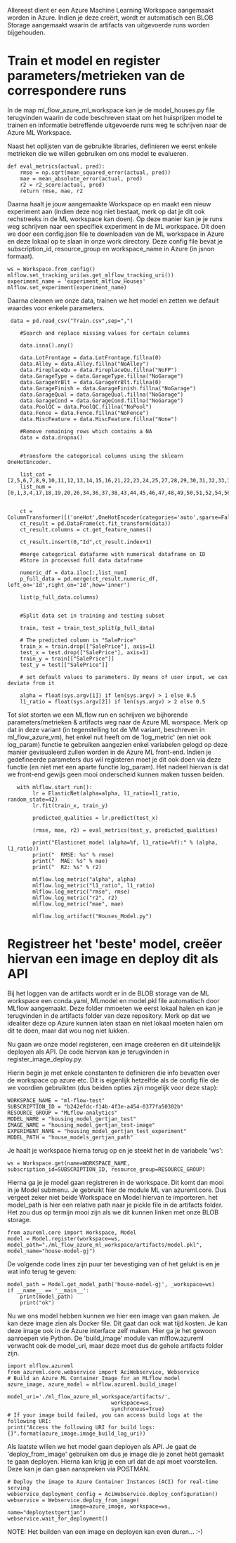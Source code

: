 Allereest dient er een Azure Machine Learning Workspace aangemaakt worden in Azure. Indien je deze creërt, wordt er automatisch een BLOB Storage aangemaakt waarin de artifacts van uitgevoerde runs worden bijgehouden. 

# Train et model en register parameters/metrieken van de correspondere runs

In de map ml_flow_azure_ml_workspace kan je de model_houses.py file terugvinden waarin de code beschreven staat om het huisprijzen model te trainen en informatie betreffende uitgevoerde runs weg te schrijven naar de Azure ML Workspace. 

Naast het oplijsten van de gebruikte libraries, definieren we eerst enkele metrieken die we willen gebruiken om ons model te evalueren.

```
def eval_metrics(actual, pred):
    rmse = np.sqrt(mean_squared_error(actual, pred))
    mae = mean_absolute_error(actual, pred)
    r2 = r2_score(actual, pred)
    return rmse, mae, r2
```

Daarna haalt je jouw aangemaakte Workspace op en maakt een nieuw experiment aan (indien deze nog niet bestaat, merk op dat je dit ook rechstreeks in de ML workspace kan doen). Op deze manier kan je je runs weg schrijven naar een specifiek experiment in de ML workspace. Dit doen we door een config.json file te downloaden van de ML workspace in Azure en deze lokaal op te slaan in onze work directory. Deze config file bevat je subscription_id, resource_group en workspace_name in Azure (in jsnon formaat). 

```
ws = Workspace.from_config()
mlflow.set_tracking_uri(ws.get_mlflow_tracking_uri())
experiment_name = 'experiment_mlflow_Houses'
mlflow.set_experiment(experiment_name)
```
Daarna cleanen we onze data, trainen we het model en zetten we default waardes voor enkele parameters. 

```
 data = pd.read_csv("Train.csv",sep=",")
    
    #Search and replace missing values for certain columns
    
    data.isna().any()
      
    data.LotFrontage = data.LotFrontage.fillna(0)
    data.Alley = data.Alley.fillna("NoAlley")
    data.FireplaceQu = data.FireplaceQu.fillna("NoFP")
    data.GarageType = data.GarageType.fillna("NoGarage")
    data.GarageYrBlt = data.GarageYrBlt.fillna(0)
    data.GarageFinish = data.GarageFinish.fillna("NoGarage")
    data.GarageQual = data.GarageQual.fillna("NoGarage")
    data.GarageCond = data.GarageCond.fillna("NoGarage")
    data.PoolQC = data.PoolQC.fillna("NoPool")
    data.Fence = data.Fence.fillna("NoFence")
    data.MiscFeature = data.MiscFeature.fillna("None")
    
    #Remove remaining rows which contains a NA
    data = data.dropna()
   
                                         
    #transform the categorical columns using the sklearn OneHotEncoder. 
        
    list_cat = [2,5,6,7,8,9,10,11,12,13,14,15,16,21,22,23,24,25,27,28,29,30,31,32,33,35,39,40,41,42,53,55,57,58,60,63,64,65,72,73,74,78,79]
    list_num = [0,1,3,4,17,18,19,20,26,34,36,37,38,43,44,45,46,47,48,49,50,51,52,54,56,59,61,62,66,67,68,69,70,71,75,76,77,80]
    

    ct = ColumnTransformer([('oneHot',OneHotEncoder(categories='auto',sparse=False),list_cat)])
    ct_result = pd.DataFrame(ct.fit_transform(data))
    ct_result.columns = ct.get_feature_names()   
    
    ct_result.insert(0,"Id",ct_result.index+1)
    
    #merge categorical datafarme with numerical dataframe on ID
    #Store in processed full data dataframe
    
    numeric_df = data.iloc[:,list_num]
    p_full_data = pd.merge(ct_result,numeric_df, left_on='Id',right_on='Id',how='inner')
    
    list(p_full_data.columns)
    
    
    #Split data set in training and testing subset
  
    train, test = train_test_split(p_full_data)

    # The predicted column is "SalePrice"
    train_x = train.drop(["SalePrice"], axis=1)
    test_x = test.drop(["SalePrice"], axis=1)
    train_y = train[["SalePrice"]]
    test_y = test[["SalePrice"]]

    # set default values to parameters. By means of user input, we can deviate from it

    alpha = float(sys.argv[1]) if len(sys.argv) > 1 else 0.5
    l1_ratio = float(sys.argv[2]) if len(sys.argv) > 2 else 0.5
```
Tot slot storten we een MLflow run en schrijven we bijhorende parameters/metrieken & artifacts weg naar de Azure ML worspace. Merk op dat in deze variant (in tegenstelling tot de VM variant, beschreven in ml_flow_azure_vm), het enkel nut heeft om de 'log_metric' (en niet ook log_param) functie te gebruiken aangezien enkel variabelen gelogd op deze manier gevisualeerd zullen worden in de Azure ML front-end. Indien je gedefineerde parameters dus wil registeren moet je dit ook doen via deze functie (en niet met een aparte functie log_param). Het nadeel hiervan is dat we front-end gewijs geen mooi onderscheid kunnen maken tussen beiden. 

```
   with mlflow.start_run():
        lr = ElasticNet(alpha=alpha, l1_ratio=l1_ratio, random_state=42)
        lr.fit(train_x, train_y)

        predicted_qualities = lr.predict(test_x)

        (rmse, mae, r2) = eval_metrics(test_y, predicted_qualities)

        print("Elasticnet model (alpha=%f, l1_ratio=%f):" % (alpha, l1_ratio))
        print("  RMSE: %s" % rmse)
        print("  MAE: %s" % mae)
        print("  R2: %s" % r2)

        mlflow.log_metric("alpha", alpha)
        mlflow.log_metric("l1_ratio", l1_ratio)
        mlflow.log_metric("rmse", rmse)
        mlflow.log_metric("r2", r2)
        mlflow.log_metric("mae", mae)
        
        mlflow.log_artifact("Houses_Model.py")
```

# Registreer het 'beste' model, creëer hiervan een image en deploy dit als API

Bij het loggen van de artifacts wordt er in de BLOB storage van de ML workspace een conda.yaml, MLmodel en model.pkl file automatisch door MLflow aangemaakt. Deze folder mmoeten we eerst lokaal halen en kan je terugvinden in de artifacts folder van deze repository. 
Merk op dat we idealiter deze op Azure kunnen laten staan en niet lokaal moeten halen om dit te doen, maar dat wou nog niet lukken. 

Nu gaan we onze model registeren, een image creëeren en dit uiteindelijk deployen als API. De code hiervan kan je terugvinden in register_image_deploy.py. 

Hierin begin je met enkele constanten te definieren die info bevatten over de workspace op azure etc. Dit is eigenlijk hetzelfde als de config file die we voordien gebruikten (dus beiden opties zijn mogelijk voor deze stap):

```
WORKSPACE_NAME = "ml-flow-test"
SUBSCRIPTION_ID = "b242efdc-f14b-4f3e-a454-0377fa50302b"
RESOURCE_GROUP = "MLflow-analytics"
MODEL_NAME = "housing_model_gertjan_test"
IMAGE_NAME = "housing_model_gertjan_test-image"
EXPERIMENT_NAME = "housing_model_gertjan_test_experiment"
MODEL_PATH = "house_models_gertjan_path"
```

Je haalt je workspace hierna terug op en je steekt het in de variabele 'ws':

```from azureml.core import Workspace, Model
ws = Workspace.get(name=WORKSPACE_NAME, subscription_id=SUBSCRIPTION_ID, resource_group=RESOURCE_GROUP)
```

Hierna ga je je model gaan registreren in de workspace. Dit komt dan mooi in je Model submenu. Je gebruikt hier de module ML van azureml.core. Dus vergeet zeker niet beide Workspace en Model hiervan te importeren. het model_path is hier een relative path naar je pickle file in de artifacts folder. Het zou dus op termijn mooi zijn als we dit kunnen linken met onze BLOB storage.

```
from azureml.core import Workspace, Model
model = Model.register(workspace=ws, model_path="./ml_flow_azure_ml_workspace/artifacts/model.pkl", model_name="house-model-gj")
```

De volgende code lines zijn puur ter bevestiging van of het gelukt is en je wat info terug te geven:

```
model_path = Model.get_model_path('house-model-gj', _workspace=ws)
if __name__ == '__main__':
    print(model_path)
    print("ok")
```
Nu we ons model hebben kunnen we hier een image van gaan maken. Je kan deze image zien als Docker file. Dit gaat dan ook wat tijd kosten. Je kan deze image ook in de Azure interface zelf maken. Hier ga je het gewoon aanroepen vie Python. De 'build_image' module van mlflow.azureml verwacht ook de model_uri, maar deze moet dus de gehele artifacts folder zijn. 
```
import mlflow.azureml
from azureml.core.webservice import AciWebservice, Webservice
# Build an Azure ML Container Image for an MLflow model
azure_image, azure_model = mlflow.azureml.build_image(
                                 model_uri='./ml_flow_azure_ml_workspace/artifacts/',
                                 workspace=ws,
                                 synchronous=True)
# If your image build failed, you can access build logs at the following URI:
print("Access the following URI for build logs: {}".format(azure_image.image_build_log_uri))
```
Als laatste willen we het model gaan deployen als API. Je gaat de 'deploy_from_image' gebruiken om dus je image die je zonet hebt gemaakt te gaan deployen. Hierna kan krijg je een url dat de api moet voorstellen. Deze kan je dan gaan aanspreken via POSTMAN. 
```
# Deploy the image to Azure Container Instances (ACI) for real-time serving
webservice_deployment_config = AciWebservice.deploy_configuration()
webservice = Webservice.deploy_from_image(
                    image=azure_image, workspace=ws, name="deploytestgertjan")
webservice.wait_for_deployment()
```
NOTE: Het builden van een image en deployen kan even duren... :-)

